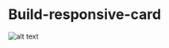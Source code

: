 # Build-responsive-card
![alt text]([https://github.com/nandhagopalperumal/Build-responsive-card/blob/main/img/Responsive-card1.png])
